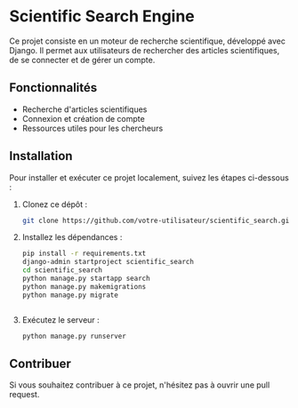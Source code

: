 # Scientific Search Engine

Ce projet consiste en un moteur de recherche scientifique, développé avec Django. Il permet aux utilisateurs de rechercher des articles scientifiques, de se connecter et de gérer un compte.

## Fonctionnalités
- Recherche d'articles scientifiques
- Connexion et création de compte
- Ressources utiles pour les chercheurs

## Installation
Pour installer et exécuter ce projet localement, suivez les étapes ci-dessous :

1. Clonez ce dépôt :
   ```bash
   git clone https://github.com/votre-utilisateur/scientific_search.git
   ```

2. Installez les dépendances :
   ```bash
   pip install -r requirements.txt
   django-admin startproject scientific_search
   cd scientific_search
   python manage.py startapp search
   python manage.py makemigrations
   python manage.py migrate



3. Exécutez le serveur :
   ```bash
   python manage.py runserver
   ```

## Contribuer
Si vous souhaitez contribuer à ce projet, n'hésitez pas à ouvrir une pull request.
